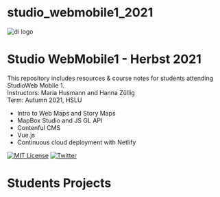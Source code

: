 # studio_webmobile1_2021

![di logo](https://github.com/digitalideation/comppx_h2001/blob/master/docs/assets/images/di-logo-small.jpg?raw=true "di logo")


# Studio WebMobile1 - Herbst 2021

This repository includes resources & course notes for students attending StudioWeb Mobile 1.<br/>
Instructors: Maria Husmann and Hanna Züllig<br/>
Term: Autumn 2021, HSLU<br/>
* Intro to Web Maps and Story Maps
* MapBox Studio and JS GL API
* Contenful CMS
* Vue.js
* Continuous cloud deployment with Netlify


[![MIT License](https://img.shields.io/badge/license-MIT-blue.svg)](http://opensource.org/licenses/MIT)
[![Twitter](https://img.shields.io/twitter/url/https/github.com/webslides/webslides.svg?style=social)](https://twitter.com/digideation)


# Students Projects
